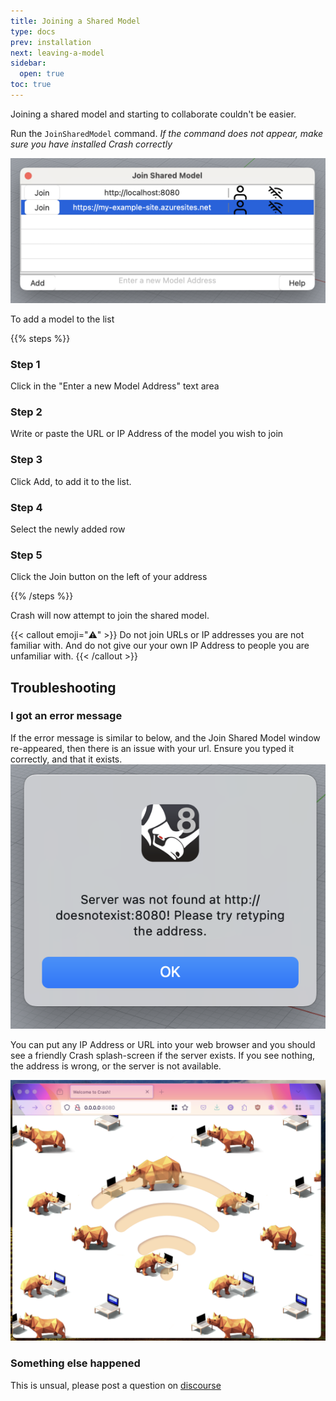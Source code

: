 ```yaml
---
title: Joining a Shared Model
type: docs
prev: installation
next: leaving-a-model
sidebar:
  open: true
toc: true
---
```


Joining a shared model and starting to collaborate couldn't be easier.

Run the `JoinSharedModel` command.
_If the command does not appear, make sure you have installed Crash correctly_

![Joining a Shared Model in Crash](join-shared-model.png)

To add a model to the list

{{% steps %}}

### Step 1

Click in the "Enter a new Model Address" text area

### Step 2

Write or paste the URL or IP Address of the model you wish to join

### Step 3

Click Add, to add it to the list.

### Step 4

Select the newly added row

### Step 5

Click the Join button on the left of your address

{{% /steps %}}

Crash will now attempt to join the shared model.

{{< callout emoji="⚠️" >}}
Do not join URLs or IP addresses you are not familiar with.
And do not give our your own IP Address to people you are unfamiliar with.
{{< /callout >}}

## Troubleshooting

### I got an error message

If the error message is similar to below, and the Join Shared Model window re-appeared, then there is an issue with your url. Ensure you typed it correctly, and that it exists.
![Standard Crash Error](join-error.png)

You can put any IP Address or URL into your web browser and you should see a friendly Crash splash-screen if the server exists. If you see nothing, the address is wrong, or the server is not available.

![Crash Splash](crash-splash.png)

### Something else happened

This is unsual, please post a question on [discourse](https://discourse.mcneel.com/c/plug-ins/multi-user/163/)
